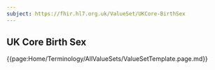 ```yaml
---
subject: https://fhir.hl7.org.uk/ValueSet/UKCore-BirthSex
---
```

## UK Core Birth Sex

{{page:Home/Terminology/AllValueSets/ValueSetTemplate.page.md}}